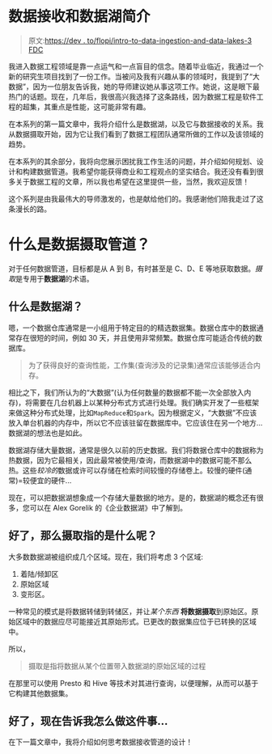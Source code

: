 # 数据接收和数据湖简介

> 原文:[https://dev . to/flopi/intro-to-data-ingestion-and-data-lakes-3 FDC](https://dev.to/flopi/intro-to-data-ingestion-and-data-lakes-3fdc)

我进入数据工程领域是靠一点运气和一点盲目的信念。随着毕业临近，我通过一个新的研究生项目找到了一份工作。当被问及我有兴趣从事的领域时，我提到了“大数据”，因为一位朋友告诉我，她的导师建议她从事这项工作。她说，这是眼下最热门的话题。现在，几年后，我很高兴我选择了这条路线，因为数据工程是软件工程的超集，其重点是性能，这可能非常有趣。

在本系列的第一篇文章中，我将介绍什么是数据湖，以及它与数据接收的关系。我从数据摄取开始，因为它让我们看到了数据工程团队通常所做的工作以及该领域的趋势。

在本系列的其余部分，我将向您展示困扰我工作生活的问题，并介绍如何规划、设计和构建数据管道。我希望你能获得商业和工程观点的坚实结合。我还没有看到很多关于数据工程的文章，所以我也希望在这里提供一些，当然，我欢迎反馈！

这个系列是由我最伟大的导师激发的，也是献给他们的。我感谢他们陪我走过了这条漫长的路。

# [](#what-is-a-data-ingestion-pipeline)什么是数据摄取管道？

对于任何数据管道，目标都是从 A 到 B，有时甚至是 C、D、E 等地获取数据。*摄取*是专用于**数据湖**的术语。

## [](#what-is-a-data-lake)什么是数据湖？

嗯，一个数据仓库通常是一小组用于特定目的的精选数据集。数据仓库中的数据通常存在很短的时间，例如 30 天，并且使用非常频繁。数据仓库可能适合传统的数据库。

> 为了获得良好的查询性能，工作集(查询涉及的记录集)通常应该能够适合内存。

相比之下，我们所认为的“大数据”(认为任何数量的数据都不能一次全部放入内存)，将需要在几台机器上以某种分布式方式进行处理。我们确实开发了一些框架来做这种分布式处理，比如`MapReduce`和`Spark`。因为根据定义，“大数据”不应该放入单台机器的内存中，所以它不应该驻留在数据库中。它应该住在另一个地方...数据湖的想法也是如此。

数据湖存储大量数据，通常是很久以前的历史数据。我们将数据仓库中的数据称为热数据，因为它最相关，因此最常被使用/查询，而数据湖中的数据可能不那么热。这些*较冷的*数据或许可以存储在检索时间较慢的存储卷上。较慢的硬件(通常)=较便宜的硬件...

现在，可以把数据湖想象成一个存储大量数据的地方。是的，数据湖的概念还有很多，您可以在 Alex Gorelik 的《企业数据湖》中了解到。

## [](#ok-so-whats-ingestion-refer-to)好了，那么摄取指的是什么呢？

大多数数据湖被组织成几个区域。现在，我们将考虑 3 个区域:

1.  着陆/倾卸区
2.  原始区域
3.  变形区。

一种常见的模式是将数据转储到转储区，并让*某个东西* **将数据摄取**到原始区。原始区域中的数据应尽可能接近其原始形式。已更改的数据集应位于已转换的区域中。

所以，

> 摄取是指将数据从某个位置带入数据湖的原始区域的过程

在那里可以使用 Presto 和 Hive 等技术对其进行查询，以便理解，从而可以基于它构建其他数据集。

## 好了，现在告诉我怎么做这件事...

在下一篇文章中，我将介绍如何思考数据接收管道的设计！